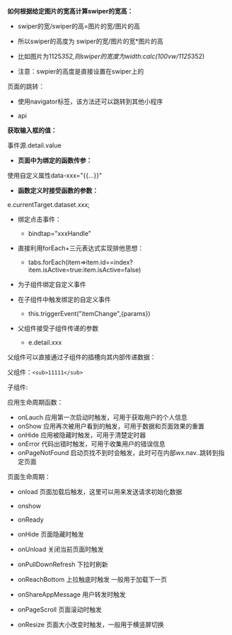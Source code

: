 **如何根据给定图片的宽高计算swiper的宽高：**

- swiper的宽/swiper的高=图片的宽/图片的高

-  所以swiper的高度为 swiper的宽/图片的宽*图片的高

- 比如图片为1125*352,则swiper的宽度为width:calc(100vw/1125*352)
- 注意：swpier的高度是直接设置在swiper上的





页面的跳转：

- 使用navigator标签，该方法还可以跳转到其他小程序

- api 



**获取输入框的值：**

事件源.detail.value



- **页面中为绑定的函数传参：**

使用自定义属性data-xxx="{{...}}"



- **函数定义时接受函数的参数：**

e.currentTarget.dataset.xxx;





- 绑定点击事件：
  - bindtap="xxxHandle"



- 直接利用forEach+三元表达式实现排他思想：
  - tabs.forEach(item=>item.id==index?item.isActive=true:item.isActive=false)



- 为子组件绑定自定义事件<sub bindxxx="xxxHandle"></sub>

- 在子组件中触发绑定的自定义事件
  - this.triggerEvent("itemChange",{params})

- 父组件接受子组件传递的参数
  - e.detail.xxx





父组件可以直接通过子组件的插槽向其内部传递数据：

父组件：`<sub>11111</sub>`

子组件: <slot></slot>





应用生命周期函数：

- onLauch 应用第一次启动时触发，可用于获取用户的个人信息
- onShow 应用再次被用户看到的触发，可用于数据和页面效果的重置
- onHide 应用被隐藏时触发，可用于清楚定时器
- onError 代码出错时触发，可用于收集用户的错误信息
- onPageNotFound 启动页找不到时会触发，此时可在内部wx.nav..跳转到指定页面



页面生命周期：

- onload 页面加载后触发，这里可以用来发送请求初始化数据

- onshow 
- onReady
- onHide 页面隐藏时触发
- onUnload 关闭当前页面时触发
- onPullDownRefresh 下拉时刷新
- onReachBottom 上拉触底时触发 一般用于加载下一页
- onShareAppMessage 用户转发时触发
- onPageScroll 页面滚动时触发
- onResize 页面大小改变时触发，一般用于横竖屏切换